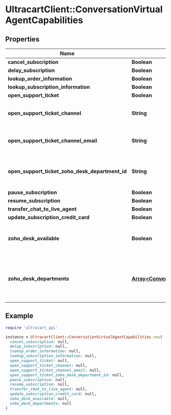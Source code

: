 # UltracartClient::ConversationVirtualAgentCapabilities

## Properties

| Name | Type | Description | Notes |
| ---- | ---- | ----------- | ----- |
| **cancel_subscription** | **Boolean** |  | [optional] |
| **delay_subscription** | **Boolean** |  | [optional] |
| **lookup_order_information** | **Boolean** |  | [optional] |
| **lookup_subscription_information** | **Boolean** |  | [optional] |
| **open_support_ticket** | **Boolean** |  | [optional] |
| **open_support_ticket_channel** | **String** | Channel to use to open the support ticket | [optional] |
| **open_support_ticket_channel_email** | **String** | Email to send support ticket to | [optional] |
| **open_support_ticket_zoho_desk_department_id** | **String** | Department ID to open a Zoho Desk ticket for | [optional] |
| **pause_subscription** | **Boolean** |  | [optional] |
| **resume_subscription** | **Boolean** |  | [optional] |
| **transfer_chat_to_live_agent** | **Boolean** |  | [optional] |
| **update_subscription_credit_card** | **Boolean** |  | [optional] |
| **zoho_desk_available** | **Boolean** | True if Zoho Desk is connected to UltraCart | [optional] |
| **zoho_desk_departments** | [**Array&lt;ConversationVirtualAgentCapabilityZohoDeskDepartment&gt;**](ConversationVirtualAgentCapabilityZohoDeskDepartment.md) | Array of Zoho Desk Department if zoho desk is connected to UltraCart | [optional] |

## Example

```ruby
require 'ultracart_api'

instance = UltracartClient::ConversationVirtualAgentCapabilities.new(
  cancel_subscription: null,
  delay_subscription: null,
  lookup_order_information: null,
  lookup_subscription_information: null,
  open_support_ticket: null,
  open_support_ticket_channel: null,
  open_support_ticket_channel_email: null,
  open_support_ticket_zoho_desk_department_id: null,
  pause_subscription: null,
  resume_subscription: null,
  transfer_chat_to_live_agent: null,
  update_subscription_credit_card: null,
  zoho_desk_available: null,
  zoho_desk_departments: null
)
```

